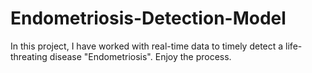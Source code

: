 # Endometriosis-Detection-Model
In this project, I have worked with real-time data to timely detect a life-threating disease "Endometriosis". Enjoy the process. 
